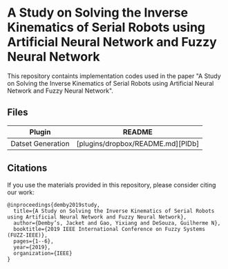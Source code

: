 # A Study on Solving the Inverse Kinematics of Serial Robots using Artificial Neural Network and Fuzzy Neural Network
This repository containts implementation codes used in the paper "A Study on Solving the Inverse Kinematics of Serial Robots using Artificial Neural Network and Fuzzy Neural Network".

## Files
| Plugin | README |
| ------ | ------ |
| Datset Generation | [plugins/dropbox/README.md][PlDb] |

## Citations
If you use the materials provided in this repository, please consider citing our work:
```
@inproceedings{demby2019study,
  title={A Study on Solving the Inverse Kinematics of Serial Robots using Artificial Neural Network and Fuzzy Neural Network},
  author={Demby’s, Jacket and Gao, Yixiang and DeSouza, Guilherme N},
  booktitle={2019 IEEE International Conference on Fuzzy Systems (FUZZ-IEEE)},
  pages={1--6},
  year={2019},
  organization={IEEE}
}
```